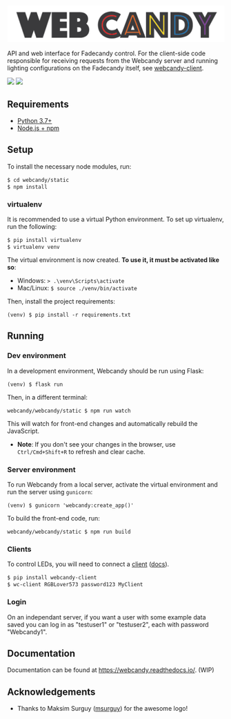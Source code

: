 ![Webcandy](https://raw.githubusercontent.com/gcpreston/webcandy/master/webcandy/static/img/webcandy_logo.png)

API and web interface for Fadecandy control. For the client-side code
responsible for receiving requests from the Webcandy server and running lighting
configurations on the Fadecandy itself, see
[webcandy-client](https://github.com/gcpreston/webcandy-client).

![](https://s3.gifyu.com/images/webcandy_demo1.gif)
![](https://s3.gifyu.com/images/webcandy_demo2.gif)

##  Requirements
- [Python 3.7+](https://www.python.org/downloads/)
- [Node.js + npm](https://nodejs.org/en/download/)

## Setup
To install the necessary node modules, run:
```
$ cd webcandy/static
$ npm install
```

### virtualenv
It is recommended to use a virtual Python environment. To set up virtualenv, run
the following:
```
$ pip install virtualenv
$ virtualenv venv
```
The virtual environment is now created. **To use it, it must be activated like
so**:
- Windows: `> .\venv\Scripts\activate`
- Mac/Linux: `$ source ./venv/bin/activate`

Then, install the project requirements:
```
(venv) $ pip install -r requirements.txt
```

## Running
### Dev environment
In a development environment, Webcandy should be run using Flask:
```
(venv) $ flask run
```

Then, in a different terminal:
```
webcandy/webcandy/static $ npm run watch
```
This will watch for front-end changes and automatically rebuild the JavaScript.

* **Note**: If you don't see your changes in the browser, use `Ctrl/Cmd+Shift+R`
to refresh and clear cache.

### Server environment
To run Webcandy from a local server, activate the virtual environment and run
the server using `gunicorn`:
```
(venv) $ gunicorn 'webcandy:create_app()'
```

To build the front-end code, run:
```
webcandy/webcandy/static $ npm run build
```

### Clients
To control LEDs, you will need to connect a
[client]((http://github.com/gcpreston/webcandy-client))
([docs](https://webcandy.readthedocs.io/en/latest/client/quickstart.html)).

```
$ pip install webcandy-client
$ wc-client RGBLover573 password123 MyClient
```

###  Login
On an independant server, if you want a user with some example data saved you
can log in as "testuser1" or "testuser2", each with password "Webcandy1".

## Documentation
Documentation can be found at https://webcandy.readthedocs.io/. (WIP)

## Acknowledgements
* Thanks to Maksim Surguy ([msurguy](https://github.com/msurguy)) for the awesome logo!
